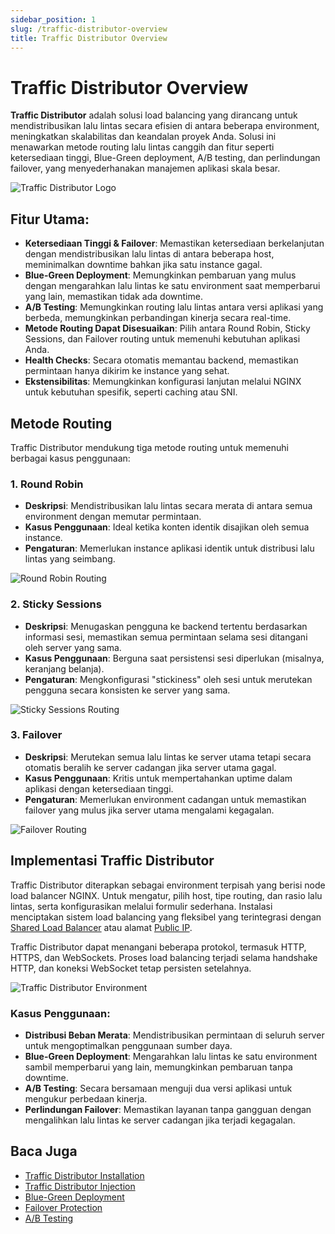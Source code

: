 ```yaml
---
sidebar_position: 1
slug: /traffic-distributor-overview
title: Traffic Distributor Overview
---
```


# Traffic Distributor Overview

**Traffic Distributor** adalah solusi load balancing yang dirancang untuk mendistribusikan lalu lintas secara efisien di antara beberapa environment, meningkatkan skalabilitas dan keandalan proyek Anda. Solusi ini menawarkan metode routing lalu lintas canggih dan fitur seperti ketersediaan tinggi, Blue-Green deployment, A/B testing, dan perlindungan failover, yang menyederhanakan manajemen aplikasi skala besar.

<img src="https://assets.dewacloud.com/dewacloud-docs/application_settings/traffic-distributor/traffic-distributor-overview/01-traffic-distributor-logo.png" alt="Traffic Distributor Logo" max-width="30%"/>

## Fitur Utama:
- **Ketersediaan Tinggi & Failover**: Memastikan ketersediaan berkelanjutan dengan mendistribusikan lalu lintas di antara beberapa host, meminimalkan downtime bahkan jika satu instance gagal.
- **Blue-Green Deployment**: Memungkinkan pembaruan yang mulus dengan mengarahkan lalu lintas ke satu environment saat memperbarui yang lain, memastikan tidak ada downtime.
- **A/B Testing**: Memungkinkan routing lalu lintas antara versi aplikasi yang berbeda, memungkinkan perbandingan kinerja secara real-time.
- **Metode Routing Dapat Disesuaikan**: Pilih antara Round Robin, Sticky Sessions, dan Failover routing untuk memenuhi kebutuhan aplikasi Anda.
- **Health Checks**: Secara otomatis memantau backend, memastikan permintaan hanya dikirim ke instance yang sehat.
- **Ekstensibilitas**: Memungkinkan konfigurasi lanjutan melalui NGINX untuk kebutuhan spesifik, seperti caching atau SNI.

## Metode Routing

Traffic Distributor mendukung tiga metode routing untuk memenuhi berbagai kasus penggunaan:

### 1. Round Robin
- **Deskripsi**: Mendistribusikan lalu lintas secara merata di antara semua environment dengan memutar permintaan.
- **Kasus Penggunaan**: Ideal ketika konten identik disajikan oleh semua instance.
- **Pengaturan**: Memerlukan instance aplikasi identik untuk distribusi lalu lintas yang seimbang.

<img src="https://assets.dewacloud.com/dewacloud-docs/application_settings/traffic-distributor/traffic-distributor-overview/03-traffic-distributor-round-robin-routing.png" alt="Round Robin Routing" max-width="30%"/>

### 2. Sticky Sessions
- **Deskripsi**: Menugaskan pengguna ke backend tertentu berdasarkan informasi sesi, memastikan semua permintaan selama sesi ditangani oleh server yang sama.
- **Kasus Penggunaan**: Berguna saat persistensi sesi diperlukan (misalnya, keranjang belanja).
- **Pengaturan**: Mengkonfigurasi "stickiness" oleh sesi untuk merutekan pengguna secara konsisten ke server yang sama.

<img src="https://assets.dewacloud.com/dewacloud-docs/application_settings/traffic-distributor/traffic-distributor-overview/04-traffic-distributor-sticky-sessions-routing.png" alt="Sticky Sessions Routing" max-width="30%"/>

### 3. Failover
- **Deskripsi**: Merutekan semua lalu lintas ke server utama tetapi secara otomatis beralih ke server cadangan jika server utama gagal.
- **Kasus Penggunaan**: Kritis untuk mempertahankan uptime dalam aplikasi dengan ketersediaan tinggi.
- **Pengaturan**: Memerlukan environment cadangan untuk memastikan failover yang mulus jika server utama mengalami kegagalan.

<img src="https://assets.dewacloud.com/dewacloud-docs/application_settings/traffic-distributor/traffic-distributor-overview/05-traffic-distributor-failover-routing.png" alt="Failover Routing" max-width="30%"/>

## Implementasi Traffic Distributor

Traffic Distributor diterapkan sebagai environment terpisah yang berisi node load balancer NGINX. Untuk mengatur, pilih host, tipe routing, dan rasio lalu lintas, serta konfigurasikan melalui formulir sederhana. Instalasi menciptakan sistem load balancing yang fleksibel yang terintegrasi dengan [Shared Load Balancer](<https://docs.dewacloud.com/docs/shared-load-balancer/>) atau alamat [Public IP](<https://docs.dewacloud.com/docs/public-ip/>).

Traffic Distributor dapat menangani beberapa protokol, termasuk HTTP, HTTPS, dan WebSockets. Proses load balancing terjadi selama handshake HTTP, dan koneksi WebSocket tetap persisten setelahnya.

<img src="https://assets.dewacloud.com/dewacloud-docs/application_settings/traffic-distributor/traffic-distributor-overview/06-traffic-distributor-environment.png" alt="Traffic Distributor Environment" max-width="100%"/>

### Kasus Penggunaan:
- **Distribusi Beban Merata**: Mendistribusikan permintaan di seluruh server untuk mengoptimalkan penggunaan sumber daya.
- **Blue-Green Deployment**: Mengarahkan lalu lintas ke satu environment sambil memperbarui yang lain, memungkinkan pembaruan tanpa downtime.
- **A/B Testing**: Secara bersamaan menguji dua versi aplikasi untuk mengukur perbedaan kinerja.
- **Perlindungan Failover**: Memastikan layanan tanpa gangguan dengan mengalihkan lalu lintas ke server cadangan jika terjadi kegagalan.

## Baca Juga

- [Traffic Distributor Installation](<https://docs.dewacloud.com/docs/traffic-distributor-installation/>)
- [Traffic Distributor Injection](<https://docs.dewacloud.com/docs/traffic-distributor-integration/>)
- [Blue-Green Deployment](<https://docs.dewacloud.com/docs/blue-green-deploy/>)
- [Failover Protection](<https://docs.dewacloud.com/docs/failover-protection/>)
- [A/B Testing](<https://docs.dewacloud.com/docs/ab-testing/>)